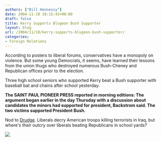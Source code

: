 ```yaml
---
authors: ["Bill Hennessy"]
date: 2004-11-10 18:15:43+00:00
draft: false
title: Kerry Supports Blugeon Bush Supporter
layout: blog
url: /2004/11/10/kerry-supports-blugeon-bush-supporter/
categories:
- Foreign Relations
---
```


According to posters to liberal forums, conservatives have a monopoly on violence. But some young Democrats, it seems, have learned their lessons from the union thugs who destroyed numerous Bush-Cheney and Republican offices prior to the election.




Three high school seniors who supported Kerry beat a Bush supporter with baseball bat and chains after school yesterday.




**The SAINT PAUL PIONEER PRESS reported in morning editions: The argument began earlier in the day Thursday with a discussion about candidates the minors had supported for president, Backstrom said. The two victims supported President Bush.**  





Nod to [Drudge](https://www.drudgereport.com). Liberals decry American troops killing terrorists in Iraq, but where's their outcry over liberals beating Republicans in school yards?

![](https://blog.billhennessy.com/aggbug.aspx?PostID=502)

